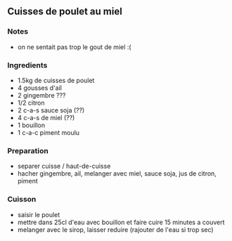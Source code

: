 ## Cuisses de poulet au miel

### Notes

- on ne sentait pas trop le gout de miel :(

### Ingredients

- 1.5kg de cuisses de poulet
- 4 gousses d'ail
- 2 gingembre ???
- 1/2 citron
- 2 c-a-s sauce soja (??)
- 4 c-a-s de miel (??)
- 1 bouillon
- 1 c-a-c piment moulu

### Preparation

- separer cuisse / haut-de-cuisse
- hacher gingembre, ail, melanger avec miel, sauce soja, jus de citron, piment

### Cuisson

- saisir le poulet
- mettre dans 25cl d'eau avec bouillon et faire cuire 15 minutes a couvert
- melanger avec le sirop, laisser reduire (rajouter de l'eau si trop sec)
